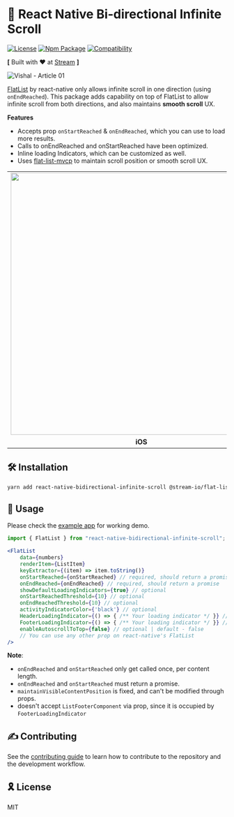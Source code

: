 # 📜 React Native Bi-directional Infinite Scroll

[![License](https://img.shields.io/badge/license-MIT-blue.svg)](https://github.com/GetStream/react-native-bidirectional-infinite-scroll/blob/main/LICENSE)
[![Npm Package](https://img.shields.io/badge/npm--package-v0.1.0-blue)](https://www.npmjs.com/package/react-native-bidirectional-infinite-scroll)
[![Compatibility](https://img.shields.io/badge/react--native%20--%20android%20%7C%20iOS-compatible-brightgreen)](https://reactnative.dev/)

**[** Built with ♥ at [Stream](https://getstream.io/) **]**

![Vishal - Article 01](https://user-images.githubusercontent.com/11586388/109156507-38082600-7771-11eb-82c4-2ca0dec97545.png)


[FlatList](https://reactnative.dev/docs/flatlist) by react-native only allows infinite scroll in one direction (using `onEndReached`). This package adds capability on top of FlatList to allow infinite scroll from both directions, and also maintains **smooth scroll** UX.

**Features**

- Accepts prop `onStartReached` & `onEndReached`, which you can use to load more results. 
- Calls to onEndReached and onStartReached have been optimized.
- Inline loading Indicators, which can be customized as well.
- Uses [flat-list-mvcp](https://github.com/GetStream/flat-list-mvcp#maintainvisiblecontentposition-prop-support-for-android-react-native) to maintain scroll position or smooth scroll UX.


<table>
  <tr>
    <td align='center' width="33%"><img src='https://user-images.githubusercontent.com/11586388/109138261-77774800-775a-11eb-806b-2add75755af7.gif' height="600" /></td>
    <td align='center' width="33%"><img src='https://user-images.githubusercontent.com/11586388/109139686-16507400-775c-11eb-893f-8cccfb47f9d7.gif' height="600"/></td>
  </tr>
  <tr></tr>
  <tr>
    <td align='center'>
        <strong>iOS</strong>
    </td>
    <td align='center'>
        <strong>Android</strong>
    </td>
  </tr>
</table>

## 🛠 Installation

```sh
yarn add react-native-bidirectional-infinite-scroll @stream-io/flat-list-mvcp
```

## 🔮 Usage

Please check the [example app](https://github.com/GetStream/react-native-bidirectional-infinite-scroll/tree/main/example) for working demo.

```jsx
import { FlatList } from "react-native-bidirectional-infinite-scroll";

<FlatList
    data={numbers}
    renderItem={ListItem}
    keyExtractor={(item) => item.toString()}
    onStartReached={onStartReached} // required, should return a promise
    onEndReached={onEndReached} // required, should return a promise
    showDefaultLoadingIndicators={true} // optional
    onStartReachedThreshold={10} // optional
    onEndReachedThreshold={10} // optional
    activityIndicatorColor={'black'} // optional
    HeaderLoadingIndicator={() => { /** Your loading indicator */ }} // optional
    FooterLoadingIndicator={() => { /** Your loading indicator */ }} // optional
    enableAutoscrollToTop={false} // optional | default - false
    // You can use any other prop on react-native's FlatList
/>

```

**Note**:
- `onEndReached` and `onStartReached` only get called once, per content length.
- `onEndReached` and `onStartReached` must return a promise.
- `maintainVisibleContentPosition` is fixed, and can't be modified through props.
- doesn't accept `ListFooterComponent` via prop, since it is occupied by `FooterLoadingIndicator`


## ✍ Contributing

See the [contributing guide](CONTRIBUTING.md) to learn how to contribute to the repository and the development workflow.

## 🎗 License

MIT
